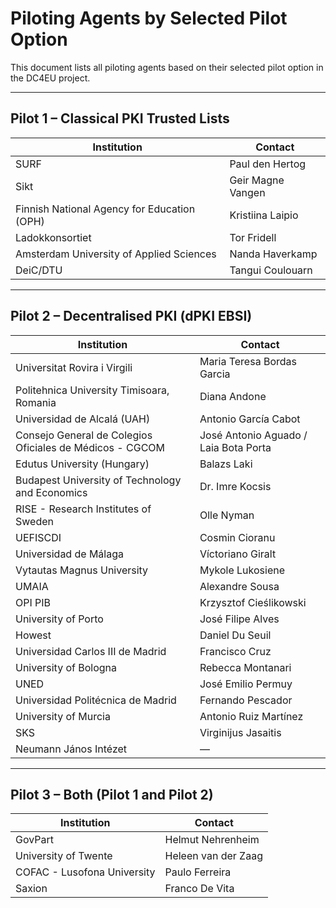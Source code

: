 # Piloting Agents by Selected Pilot Option

This document lists all piloting agents based on their selected pilot option in the DC4EU project.

---

## Pilot 1 – Classical PKI Trusted Lists

| Institution                                               | Contact                              |
|-----------------------------------------------------------|--------------------------------------|
| SURF                                                     | Paul den Hertog                      |
| Sikt                                                     | Geir Magne Vangen                    |
| Finnish National Agency for Education (OPH)              | Kristiina Laipio                     |
| Ladokkonsortiet                                          | Tor Fridell                          |
| Amsterdam University of Applied Sciences                 | Nanda Haverkamp                      |
| DeiC/DTU                                                 | Tangui Coulouarn                     |

---

## Pilot 2 – Decentralised PKI (dPKI EBSI)

| Institution                                               | Contact                              |
|-----------------------------------------------------------|--------------------------------------|
| Universitat Rovira i Virgili                             | Maria Teresa Bordas Garcia           |
| Politehnica University Timisoara, Romania                | Diana Andone                         |
| Universidad de Alcalá (UAH)                              | Antonio García Cabot                |
| Consejo General de Colegios Oficiales de Médicos - CGCOM | José Antonio Aguado / Laia Bota Porta |
| Edutus University (Hungary)                              | Balazs Laki                          |
| Budapest University of Technology and Economics          | Dr. Imre Kocsis                      |
| RISE - Research Institutes of Sweden                     | Olle Nyman                          |
| UEFISCDI                                                 | Cosmin Cioranu                      |
| Universidad de Málaga                                    | Víctoriano Giralt                   |
| Vytautas Magnus University                                | Mykole Lukosiene                    |
| UMAIA                                                    | Alexandre Sousa                     |
| OPI PIB                                                  | Krzysztof Cieślikowski             |
| University of Porto                                      | José Filipe Alves                   |
| Howest                                                   | Daniel Du Seuil                     |
| Universidad Carlos III de Madrid                         | Francisco Cruz                      |
| University of Bologna                                    | Rebecca Montanari                   |
| UNED                                                     | José Emilio Permuy                  |
| Universidad Politécnica de Madrid                        | Fernando Pescador                   |
| University of Murcia                                     | Antonio Ruiz Martínez               |
| SKS                                                      | Virginijus Jasaitis                 |
| Neumann János Intézet                                    | —                                   |

---

## Pilot 3 – Both (Pilot 1 and Pilot 2)

| Institution                               | Contact                              |
|-------------------------------------------|--------------------------------------|
| GovPart                                   | Helmut Nehrenheim                    |
| University of Twente                      | Heleen van der Zaag                  |
| COFAC - Lusofona University               | Paulo Ferreira                       |
| Saxion                                    | Franco De Vita                       |
